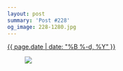```yaml
---
layout: post
summary: 'Post #228'
og_image: 228-1280.jpg
---
```


<div class="post">
 <time>
  <a href="/228">
   {{ page.date | date: "%B %-d, %Y" }}
  </a>
 </time>
 <a href="/228">
  <figure data-taken="11/27/2013">
   <img sizes="(min-width: 700px) 50vw, calc(100vw - 2rem)" src="{{ site.assets_url }}/228-640.jpg" srcset="{{ site.assets_url }}/228-1280.jpg 1280w, {{ site.assets_url }}/228-960.jpg 960w, {{ site.assets_url }}/228-640.jpg 640w, {{ site.assets_url }}/228-320.jpg 320w"/>
  </figure>
 </a>
</div>
